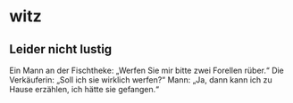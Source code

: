 # witz
## Leider nicht lustig


Ein Mann an der Fischtheke: „Werfen Sie mir bitte zwei Forellen rüber.“ Die Verkäuferin: „Soll ich sie wirklich werfen?“ Mann: „Ja, dann kann ich zu Hause erzählen, ich hätte sie gefangen.“
